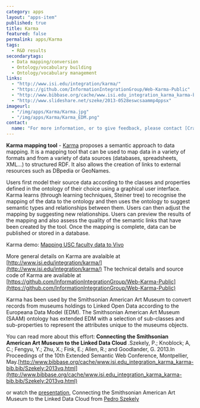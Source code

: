 ```yaml
---
category: apps
layout: "apps-item"
published: true
title: Karma
featured: false
permalink: apps/Karma
tags: 
  - R&D results
secondarytags:
  - Data mapping/conversion
  - Ontology/vocabulary building
  - Ontology/vocabulary management
links: 
  - "http://www.isi.edu/integration/karma/"
  - "https://github.com/InformationIntegrationGroup/Web-Karma-Public"
  - "http://www.bibbase.org/cache/www.isi.edu_integration_karma_karma-bib.bib/Szekely:2013vq.html"
  - "http://www.slideshare.net/szeke/2013-0528eswcsaammp4ppsx"
imageurl: 
  - "/img/apps/Karma/Karma.jpg"
  - "/img/apps/Karma/Karma_EDM.png"
contact: 
  name: "For more information, or to give feedback, please contact [Craig Knoblock](mailto:knoblock@isi.edu) or [Pedro Szekely](mailto:pszekely@isi.edu)"
---
```

**Karma mapping tool** - [Karma](http://www.isi.edu/integration/karma/) proposes a semantic approach to data mapping. It is a mapping tool that can be used to map data in a variety of formats and from a variety of data sources (databases, spreadsheets, XML&hellip;) to structured RDF. It also allows the creation of links to external resources such as DBpedia or GeoNames.

Users first model their source data according to the classes and properties defined in the ontology of their choice using a graphical user interface. Karma learns (through learning techniques, Steiner tree) to recognise the mapping of the data to the ontology and then uses the ontology to suggest semantic types and relationships between them. Users can then adjust the mapping by suggesting new relationships. Users can preview the results of the mapping and also assess the quality of the semantic links that have been created by the tool. Once the mapping is complete, data can be published or stored in a database.

Karma demo: [Mapping USC faculty data to Vivo](http://www.isi.edu/integration/karma/)

More general details on Karma are avalaible at [http://www.isi.edu/integration/karma/](http://www.isi.edu/integration/karma/)
The technical details and source code of Karma are available at [https://github.com/InformationIntegrationGroup/Web-Karma-Public](https://github.com/InformationIntegrationGroup/Web-Karma-Public)

Karma has been used by the Smithsonian American Art Museum to convert records from museums holdings to Linked Open Data according to the Europeana Data Model (EDM). The Smithsonian American Art Museum (SAAM) ontology has extended EDM with a selection of sub-classes and sub-properties to represent the attributes unique to the museums objects.

You can read more about this effort:
**Connecting the Smithsonian American Art Museum to the Linked Data Cloud** .Szekely, P.; Knoblock; A, C.; Fengyu, Y.; Zhu, X.; Fink, E.; Allen, R.; and Goodlander, G. 2013.In Proceedings of the 10th Extended Semantic Web Conference, Montpellier, May.[http://www.bibbase.org/cache/www.isi.edu_integration_karma_karma-bib.bib/Szekely:2013vq.html](http://www.bibbase.org/cache/www.isi.edu_integration_karma_karma-bib.bib/Szekely:2013vq.html)

or watch the [presentation](http://www.slideshare.net/slideshow/embed_code/22842834), Connecting the Smithsonian American Art Museum to the Linked Data Cloud from [Pedro Szekely](http://www.slideshare.net/szeke)
